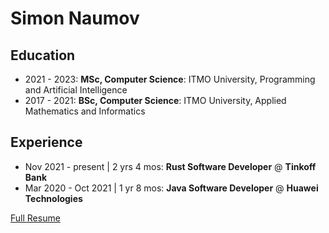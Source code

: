 # Simon Naumov

## Education

- 2021 - 2023: **MSc, Computer Science**: ITMO University, Programming and Artificial Intelligence
- 2017 - 2021: **BSc, Computer Science**: ITMO University, Applied Mathematics and Informatics

## Experience

- Nov 2021 - present | 2 yrs 4 mos: **Rust Software Developer** @ **Tinkoff Bank**
- Mar 2020 - Oct 2021 | 1 yr 8 mos: **Java Software Developer** @ **Huawei Technologies**

[Full Resume](https://github.com/nothingelsematters/nothingelsematters/blob/master/cv.pdf)
